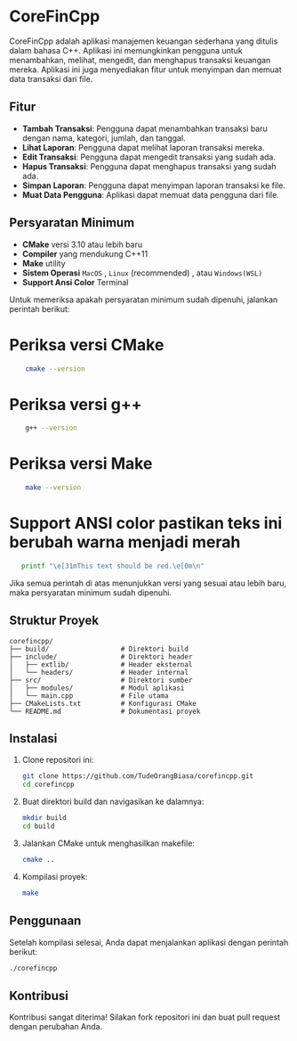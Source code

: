 # CoreFinCpp

CoreFinCpp adalah aplikasi manajemen keuangan sederhana yang ditulis dalam bahasa C++. Aplikasi ini memungkinkan pengguna untuk menambahkan, melihat, mengedit, dan menghapus transaksi keuangan mereka. Aplikasi ini juga menyediakan fitur untuk menyimpan dan memuat data transaksi dari file.

## Fitur

- **Tambah Transaksi**: Pengguna dapat menambahkan transaksi baru dengan nama, kategori, jumlah, dan tanggal.
- **Lihat Laporan**: Pengguna dapat melihat laporan transaksi mereka.
- **Edit Transaksi**: Pengguna dapat mengedit transaksi yang sudah ada.
- **Hapus Transaksi**: Pengguna dapat menghapus transaksi yang sudah ada.
- **Simpan Laporan**: Pengguna dapat menyimpan laporan transaksi ke file.
- **Muat Data Pengguna**: Aplikasi dapat memuat data pengguna dari file.

## Persyaratan Minimum

- **CMake** versi 3.10 atau lebih baru
- **Compiler** yang mendukung C++11
- **Make** utility
- **Sistem Operasi** `MacOS` , `Linux` (recommended) , atau `Windows(WSL)`
- **Support Ansi Color** Terminal 

Untuk memeriksa apakah persyaratan minimum sudah dipenuhi, jalankan perintah berikut:

# Periksa versi CMake 

```sh
    cmake --version
```

# Periksa versi g++

```sh
    g++ --version 
```

# Periksa versi Make

```sh
    make --version
```
# Support ANSI color **pastikan teks ini berubah warna menjadi merah**

```sh
   printf "\e[31mThis text should be red.\e[0m\n"
```

Jika semua perintah di atas menunjukkan versi yang sesuai atau lebih baru, maka persyaratan minimum sudah dipenuhi.

## Struktur Proyek

```
corefincpp/
├── build/                  # Direktori build
├── include/                # Direktori header
│   ├── extlib/             # Header eksternal
│   └── headers/            # Header internal
├── src/                    # Direktori sumber
│   ├── modules/            # Modul aplikasi
│   └── main.cpp            # File utama
├── CMakeLists.txt          # Konfigurasi CMake
└── README.md               # Dokumentasi proyek
```

## Instalasi

1. Clone repositori ini:
    ```sh
    git clone https://github.com/TudeOrangBiasa/corefincpp.git
    cd corefincpp
    ```

2. Buat direktori build dan navigasikan ke dalamnya:
    ```sh
    mkdir build
    cd build
    ```

3. Jalankan CMake untuk menghasilkan makefile:
    ```sh
    cmake ..
    ```

4. Kompilasi proyek:
    ```sh
    make
    ```

## Penggunaan

Setelah kompilasi selesai, Anda dapat menjalankan aplikasi dengan perintah berikut:
```sh
./corefincpp
```

## Kontribusi

Kontribusi sangat diterima! Silakan fork repositori ini dan buat pull request dengan perubahan Anda.

